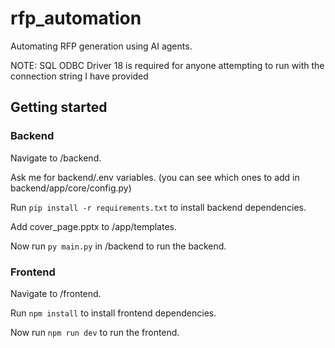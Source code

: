# rfp_automation

Automating RFP generation using AI agents.

NOTE: SQL ODBC Driver 18 is required for anyone attempting to run with the connection string I have provided

## Getting started

### Backend

Navigate to /backend.

Ask me for backend/.env variables. (you can see which ones to add in backend/app/core/config.py)

Run `pip install -r requirements.txt` to install backend dependencies.

Add cover_page.pptx to /app/templates.

Now run `py main.py` in /backend to run the backend.

### Frontend

Navigate to /frontend.

Run `npm install` to install frontend dependencies.

Now run `npm run dev` to run the frontend.
